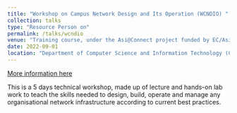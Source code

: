 ```yaml
---
title: "Workshop on Campus Network Design and Its Operation (WCNDIO) "
collection: talks
type: "Resource Person on"
permalink: /talks/wcndio
venue: "Training course, under the Asi@Connect project funded by EC/Asi@Connect/TEIN*CC "
date: 2022-09-01
location: "Department of Computer Science and Information Technology (CSTI), Patuakhali Science and Technology University "
---
```


[More information here](https://safe.cse.pstu.ac.bd)

This is a 5 days technical workshop, made up of lecture and hands-on lab work to teach the skills needed to design, build, operate and manage any organisational network infrastructure according to current best practices. 
